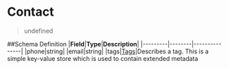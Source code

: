 # Contact

> undefined

##Schema Definition |**Field**|**Type**|**Description**|
|---------|--------|---------------| |phone|string| |email|string|
|tags|[Tags](/reference/0.9.3/core/schema-reference/tags)|Describes a tag.
This is a simple key-value store which is used to contain extended metadata
